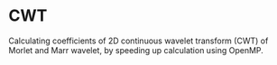 # CWT
Calculating coefficients of 2D continuous wavelet transform (CWT) of Morlet and Marr wavelet, by speeding up calculation using OpenMP.

